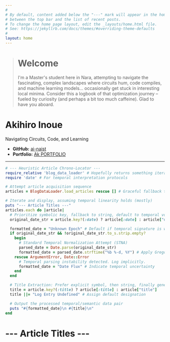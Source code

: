 ```yaml
---
#
# By default, content added below the "---" mark will appear in the home page
# between the top bar and the list of recent posts.
# To change the home page layout, edit the _layouts/home.html file.
# See: https://jekyllrb.com/docs/themes/#overriding-theme-defaults
#
layout: home
---
```


> # Welcome
> I'm a Master's student here in Nara, attempting to navigate the fascinating, complex landscapes where circuits hum, code compiles, and machine learning models... occasionally get stuck in interesting local minima. Consider this a logbook of that optimization journey – fueled by curiosity (and perhaps a bit too much caffeine). Glad to have you aboard.


# Akihiro Inoue
Navigating Circuits, Code, and Learning

*   **GitHub:** [ai-naist](https://github.com/ai-naist)
*   **Portfolio:** [Ak PORTFOLIO](https://ak-portfolio.ddns.net/)

---

```ruby
# --- Heuristic Article Chrono-Locator ---
require_relative 'blog_data_loader' # Hopefully returns something iterable
require 'date' # For temporal interpretation protocols

# Attempt article acquisition sequence
articles = BlogDataLoader.load_articles rescue [] # Graceful fallback to the void

# Iterate and display, assuming temporal linearity holds (mostly)
puts "--- Article Titles ---"
articles.each do |article|
  # Prioritize symbolic key, fallback to string, default to temporal void
  original_date_str = article.key?(:date) ? article[:date] : article["date"]

  formatted_date = "Unknown Epoch" # Default if temporal signature is weak/absent
  if original_date_str && !original_date_str.to_s.strip.empty?
    begin
      # Standard Temporal Normalization Attempt (STNA)
      parsed_date = Date.parse(original_date_str)
      formatted_date = parsed_date.strftime("%b %-d, %Y") # Apply Gregorian overlay
    rescue ArgumentError, Date::Error
      # Temporal parsing instability detected. Log implicitly.
      formatted_date = "Date Flux" # Indicate temporal uncertainty
    end
  end

  # Title Extraction: Prefer explicit symbol, then string, finally generic label
  title = article.key?(:title) ? article[:title] : article["title"]
  title ||= "Log Entry Undefined" # Assign default designation

  # Output the processed temporal/semantic data pair
  puts "#{formatted_date}\n #{title}\n"
end

```

# --- Article Titles ---

